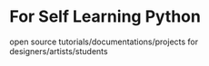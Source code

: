 # For Self Learning Python
open source tutorials/documentations/projects for designers/artists/students